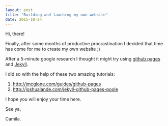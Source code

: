 ```yaml
---
layout: post
title: "Building and lauching my own website"
date: 2015-10-24
---
```


Hi, there!

Finally, after some months of productive procrastination I decided that time has come for me to create my own website ;)

After a 5-minute google research I thought it might try using [github pages](https://pages.github.com) and [Jekyll](http://jekyllrb.com).

I did so with the help of these two amazing tutorials:

1. <http://jmcglone.com/guides/github-pages>
2. <http://joshualande.com/jekyll-github-pages-poole>

I hope you will enjoy your time here.

See ya,

Camila.
